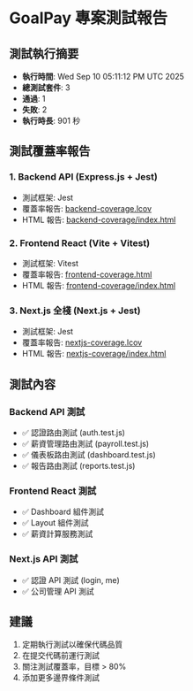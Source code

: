 # GoalPay 專案測試報告

## 測試執行摘要

- **執行時間**: Wed Sep 10 05:11:12 PM UTC 2025
- **總測試套件**: 3
- **通過**: 1
- **失敗**: 2
- **執行時長**: 901 秒

## 測試覆蓋率報告

### 1. Backend API (Express.js + Jest)
- 測試框架: Jest
- 覆蓋率報告: [backend-coverage.lcov](./backend-coverage.lcov)
- HTML 報告: [backend-coverage/index.html](./backend-coverage/index.html)

### 2. Frontend React (Vite + Vitest)
- 測試框架: Vitest
- 覆蓋率報告: [frontend-coverage.html](./frontend-coverage.html)
- HTML 報告: [frontend-coverage/index.html](./frontend-coverage/index.html)

### 3. Next.js 全棧 (Next.js + Jest)
- 測試框架: Jest
- 覆蓋率報告: [nextjs-coverage.lcov](./nextjs-coverage.lcov)
- HTML 報告: [nextjs-coverage/index.html](./nextjs-coverage/index.html)

## 測試內容

### Backend API 測試
- ✅ 認證路由測試 (auth.test.js)
- ✅ 薪資管理路由測試 (payroll.test.js)
- ✅ 儀表板路由測試 (dashboard.test.js)
- ✅ 報告路由測試 (reports.test.js)

### Frontend React 測試
- ✅ Dashboard 組件測試
- ✅ Layout 組件測試
- ✅ 薪資計算服務測試

### Next.js API 測試
- ✅ 認證 API 測試 (login, me)
- ✅ 公司管理 API 測試

## 建議

1. 定期執行測試以確保代碼品質
2. 在提交代碼前運行測試
3. 關注測試覆蓋率，目標 > 80%
4. 添加更多邊界條件測試

